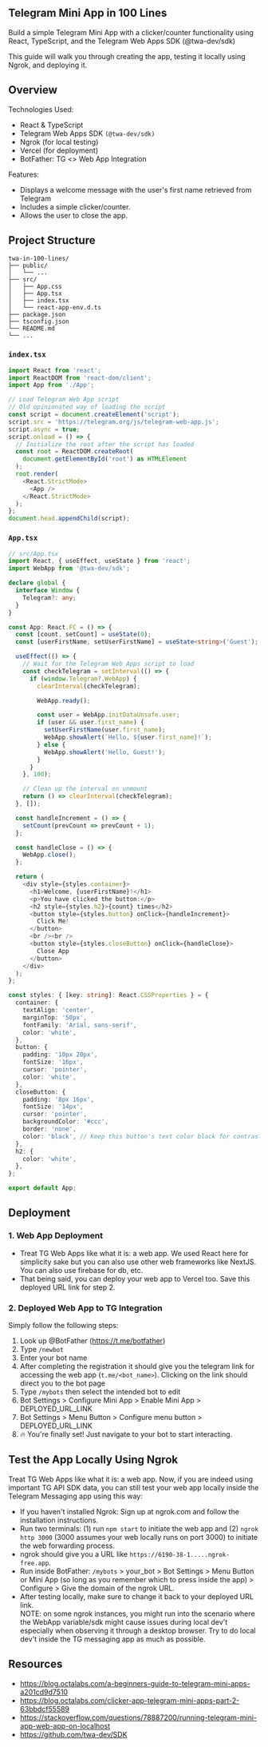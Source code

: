 ## Telegram Mini App in 100 Lines 
Build a simple Telegram Mini App with a clicker/counter functionality using React, TypeScript, and the Telegram Web Apps SDK (@twa-dev/sdk)

This guide will walk you through creating the app, testing it locally using Ngrok, and deploying it.

## Overview
Technologies Used:
- React & TypeScript
- Telegram Web Apps SDK `(@twa-dev/sdk)`
- Ngrok (for local testing)
- Vercel (for deployment)
- BotFather: TG <> Web App Integration

  
Features:
- Displays a welcome message with the user's first name retrieved from Telegram
- Includes a simple clicker/counter.
- Allows the user to close the app.

## Project Structure

    twa-in-100-lines/
    ├── public/
    │   └── ...
    ├── src/
    │   ├── App.css
    │   ├── App.tsx
    │   ├── index.tsx
    │   └── react-app-env.d.ts
    ├── package.json
    ├── tsconfig.json
    └── README.md
    └── ...

### `index.tsx`

```typescript
import React from 'react';
import ReactDOM from 'react-dom/client';
import App from './App';

// Load Telegram Web App script
// Old opinionated way of loading the script
const script = document.createElement('script');
script.src = 'https://telegram.org/js/telegram-web-app.js';
script.async = true;
script.onload = () => {
  // Initialize the root after the script has loaded
  const root = ReactDOM.createRoot(
    document.getElementById('root') as HTMLElement
  );
  root.render(
    <React.StrictMode>
      <App />
    </React.StrictMode>
  );
};
document.head.appendChild(script);
```

### `App.tsx`

```typescript
// src/App.tsx
import React, { useEffect, useState } from 'react';
import WebApp from '@twa-dev/sdk';

declare global {
  interface Window {
    Telegram?: any;
  }
}

const App: React.FC = () => {
  const [count, setCount] = useState(0);
  const [userFirstName, setUserFirstName] = useState<string>('Guest');

  useEffect(() => {
    // Wait for the Telegram Web Apps script to load
    const checkTelegram = setInterval(() => {
      if (window.Telegram?.WebApp) {
        clearInterval(checkTelegram);

        WebApp.ready();

        const user = WebApp.initDataUnsafe.user;
        if (user && user.first_name) {
          setUserFirstName(user.first_name);
          WebApp.showAlert(`Hello, ${user.first_name}!`);
        } else {
          WebApp.showAlert('Hello, Guest!');
        }
      }
    }, 100);

    // Clean up the interval on unmount
    return () => clearInterval(checkTelegram);
  }, []);

  const handleIncrement = () => {
    setCount(prevCount => prevCount + 1);
  };

  const handleClose = () => {
    WebApp.close();
  };

  return (
    <div style={styles.container}>
      <h1>Welcome, {userFirstName}!</h1>
      <p>You have clicked the button:</p>
      <h2 style={styles.h2}>{count} times</h2>
      <button style={styles.button} onClick={handleIncrement}>
        Click Me!
      </button>
      <br /><br />
      <button style={styles.closeButton} onClick={handleClose}>
        Close App
      </button>
    </div>
  );
};

const styles: { [key: string]: React.CSSProperties } = {
  container: {
    textAlign: 'center',
    marginTop: '50px',
    fontFamily: 'Arial, sans-serif',
    color: 'white',
  },
  button: {
    padding: '10px 20px',
    fontSize: '16px',
    cursor: 'pointer',
    color: 'white',
  },
  closeButton: {
    padding: '8px 16px',
    fontSize: '14px',
    cursor: 'pointer',
    backgroundColor: '#ccc',
    border: 'none',
    color: 'black', // Keep this button's text color black for contrast
  },
  h2: {
    color: 'white',
  },
};

export default App;
```

## Deployment
### 1. Web App Deployment
- Treat TG Web Apps like what it is: a web app. We used React here for simplicity sake but you can also use other web frameworks like NextJS. You can also use firebase for db, etc.
- That being said, you can deploy your web app to Vercel too. Save this deployed URL link for step 2.

### 2. Deployed Web App to TG Integration
Simply follow the following steps:
1. Look up @BotFather (https://t.me/botfather)
2. Type `/newbot`
3. Enter your bot name
4. After completing the registration it should give you the telegram link for accessing the web app (`t.me/<bot_name>`). Clicking on the link should direct you to the bot page
5. Type `/mybots` then select the intended bot to edit
6. Bot Settings > Configure Mini App > Enable Mini App > DEPLOYED_URL_LINK
7. Bot Settings > Menu Button > Configure menu button > DEPLOYED_URL_LINK
8. 🔥 You're finally set! Just navigate to your bot to start interacting.

## Test the App Locally Using Ngrok
Treat TG Web Apps like what it is: a web app. Now, if you are indeed using important TG API SDK data, you can still test your web app locally inside the Telegram Messaging app using this way:

- If you haven't installed Ngrok: Sign up at ngrok.com and follow the installation instructions.
- Run two terminals: (1) run `npm start` to initiate the web app and (2) `ngrok http 3000` (3000 assumes your web locally runs on port 3000) to initiate the web forwarding process.
- ngrok should give you a URL like `https://6190-38-1.....ngrok-free.app`.
- Run inside BotFather: `/mybots` > your_bot > Bot Settings > Menu Button or Mini App (so long as you remember which to press inside the app) > Configure > Give the domain of the ngrok URL.
- After testing locally, make sure to change it back to your deployed URL link.   
NOTE: on some ngrok instances, you might run into the scenario where the WebApp variable/sdk might cause issues during local dev't especially when observing it through a desktop browser. Try to do local dev't inside the TG messaging app as much as possible.

## Resources
- https://blog.octalabs.com/a-beginners-guide-to-telegram-mini-apps-a201cd9d7510
- https://blog.octalabs.com/clicker-app-telegram-mini-apps-part-2-63bbdcf55589
- https://stackoverflow.com/questions/78887200/running-telegram-mini-app-web-app-on-localhost
- https://github.com/twa-dev/SDK